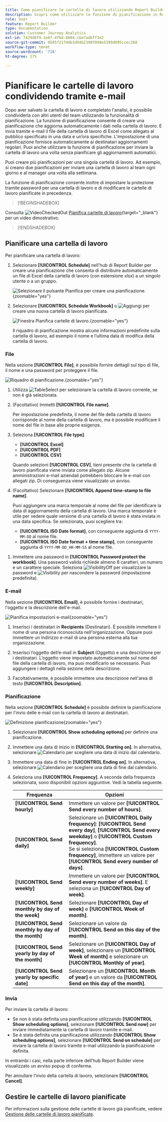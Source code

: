 ```yaml
---
title: Come pianificare le cartelle di lavoro utilizzando Report Builder in Customer Journey Analytics
description: Scopri come utilizzare la funzione di pianificazione in Report Builder
role: User
feature: Report Builder
type: Documentation
solution: Customer Journey Analytics
exl-id: 7429d8f9-1e8f-4fbd-8b04-cbe7adbff3e2
source-git-commit: 9505f21748b3d94b2398f898e5399d095ccec260
workflow-type: tm+mt
source-wordcount: '718'
ht-degree: 17%

---
```


# Pianificare le cartelle di lavoro condividendo tramite e-mail

Dopo aver salvato la cartella di lavoro e completato l&#39;analisi, è possibile condividerla con altri utenti del team utilizzando la funzionalità di pianificazione. La funzione di pianificazione consente di creare una pianificazione che aggiorna automaticamente i dati nella cartella di lavoro. E invia tramite e-mail il file della cartella di lavoro di Excel come allegato al pubblico specificato in una data e un’ora specifiche. L’impostazione di una pianificazione fornisce automaticamente ai destinatari aggiornamenti regolari. Puoi anche utilizzare la funzione di pianificazione per inviare la cartella di lavoro una volta senza pianificare gli aggiornamenti automatici.

Puoi creare più pianificazioni per una singola cartella di lavoro. Ad esempio, si creano due pianificazioni per inviare una cartella di lavoro al team ogni giorno e al manager una volta alla settimana.

La funzione di pianificazione consente inoltre di impostare la protezione tramite password per una cartella di lavoro e di modificare le cartelle di lavoro pianificate in precedenza.


>[!BEGINSHADEBOX]

Consulta ![VideoCheckedOut](/help/assets/icons/VideoCheckedOut.svg) [Pianifica cartelle di lavoro](https://video.tv.adobe.com/v/3413079/?quality=12&learn=on){target="_blank"} per un video dimostrativo.

>[!ENDSHADEBOX]


## Pianificare una cartella di lavoro

Per pianificare una cartella di lavoro:

1. Selezionare **[!UICONTROL Schedule]** nell&#39;hub di Report Builder per creare una pianificazione che consenta di distribuire automaticamente un file di Excel della cartella di lavoro (con estensione xlsx) a un singolo utente o a un gruppo.

   ![Selezionare il pulsante Pianifica per creare una pianificazione.](./assets/schedule.png){zoomable="yes"}

1. Selezionare **[!UICONTROL Schedule Workbook]** o ![Aggiungi](/help/assets/icons/Add.svg) per creare una nuova cartella di lavoro pianificata.

   ![Finestra Pianifica cartelle di lavoro.](./assets/schedule-workbook.png){zoomable="yes"}

   Il riquadro di pianificazione mostra alcune informazioni predefinite sulla cartella di lavoro, ad esempio il nome e l’ultima data di modifica della cartella di lavoro.

### File

Nella sezione **[!UICONTROL File]**, è possibile fornire dettagli sul tipo di file, il nome e una password per proteggere il file.

![Riquadro di pianificazione.](./assets/schedule-pane.png){zoomable="yes"}

1. Utilizza ![TableSelect](/help/assets/icons/TableSelect.svg) per selezionare la cartella di lavoro corrente, se non è già selezionata.

1. (Facoltativo) Immetti **[!UICONTROL File name]**.

   Per impostazione predefinita, il nome del file della cartella di lavoro corrisponde al nome della cartella di lavoro, ma è possibile modificare il nome del file in base alle proprie esigenze.

1. Seleziona **[!UICONTROL File type]**.

   * **[!UICONTROL Excel]**
   * **[!UICONTROL PDF]**
   * **[!UICONTROL CSV]**

   Quando selezioni **[!UICONTROL CSV]**, tieni presente che la cartella di lavoro pianificata viene inviata come allegato zip. Alcune amministrazioni e-mail aziendali potrebbero bloccare le e-mail con allegati zip. Di conseguenza viene visualizzato un avviso.

1. (Facoltativo) Selezionare **[!UICONTROL Append time-stamp to file name]**.

   Puoi aggiungere una marca temporale al nome del file per identificare la data di aggiornamento della cartella di lavoro. Una marca temporale è utile per vedere quale versione di una cartella di lavoro è stata inviata in una data specifica. Se selezionata, puoi scegliere tra:

   * **[!UICONTROL ISO Date format]**, con conseguente aggiunta di `YYYY-MM-DD` al nome file.
   * **[!UICONTROL ISO Date format + time stamp]**, con conseguente aggiunta di `YYYY-MM-DD_HH-MM-SS` al nome file.

<!-- Does no longer seem to be an option? 
1. (Optional) Select **.zip compression** to compress the file and set up password protection on the file.

    When you make this selection, you're prompted to enter a password to open the file. This is helpful if you have concerns about data security and you want to password protect the workbook. Protecting the file with a password requires you to select **.zip compression**. The password must be at least 8 characters and contain a number and a special character.

    ![Enter a password in the Password protect the workbook field.](./assets/zip-compression.png){zoomable="yes"}{width="55%"}
-->

1. Immettere una password in **[!UICONTROL Password protect the workbook]**. Una password valida richiede almeno 8 caratteri, un numero e un carattere speciale. Seleziona ![VisibilityOff](/help/assets/icons/VisibilityOff.svg) per visualizzare la password e ![Visibility](/help/assets/icons/Visibility.svg) per nascondere la password (impostazione predefinita).


### E-mail

Nella sezione **[!UICONTROL Email]**, è possibile fornire i destinatari, l&#39;oggetto e la descrizione dell&#39;e-mail.

![Pianifica impostazioni e-mail](assets/schedule-email.png){zoomable="yes"}

1. Inserisci i destinatari in **Recipients** (Destinatari). È possibile immettere il nome di una persona riconosciuta nell&#39;organizzazione. Oppure puoi immettere un indirizzo e-mail di una persona esterna alla tua organizzazione.

1. Inserisci l’oggetto dell’e-mail in **Subject** (Oggetto) e una descrizione per i destinatari. L’oggetto viene impostato automaticamente sul nome del file della cartella di lavoro, ma puoi modificarlo se necessario. Puoi aggiungere i dettagli nella sezione della descrizione.

1. Facoltativamente, è possibile immettere una descrizione nell&#39;area di testo **[!UICONTROL Description]**.


### Pianificazione

Nella sezione **[!UICONTROL Schedule]** è possibile definire la pianificazione per l&#39;invio delle e-mail con la cartella di lavoro ai destinatari.

![Definizione pianificazione](assets/schedule-enable.png){zoomable="yes"}

1. Selezionare **[!UICONTROL Show scheduling options]** per definire una pianificazione.

1. Immettere una data di inizio in **[!UICONTROL Starting on]**. In alternativa, selezionare ![Calendario](/help/assets/icons/Calendar.svg) per scegliere una data di inizio dal calendario.

1. Immettere una data di fine in **[!UICONTROL Ending on]**. In alternativa, selezionare ![Calendario](/help/assets/icons/Calendar.svg) per scegliere una data di fine dal calendario.

1. Seleziona una **[!UICONTROL Frequency]**. A seconda della frequenza selezionata, sono disponibili opzioni aggiuntive. Vedi la tabella seguente.

   | Frequenza | Opzioni |
   |---|---|
   | **[!UICONTROL Send hourly]** | Immettere un valore per **[!UICONTROL Send every number of hours]**. |
   | **[!UICONTROL Send daily]** | Selezionare un **[!UICONTROL Daily frequency]**: **[!UICONTROL Send every day]**, **[!UICONTROL Send every weekday]** o **[!UICONTROL Custom frequency]**.<br/>Se si seleziona **[!UICONTROL Custom frequency]**, immettere un valore per **[!UICONTROL Send every number of days]**. |
   | **[!UICONTROL Send weekly]** | Immettere un valore per **[!UICONTROL Send every number of weeks]**. E seleziona un **[!UICONTROL Day of week]**. |
   | **[!UICONTROL Send monthly by day of the week]** | Selezionare **[!UICONTROL Day of week]** e **[!UICONTROL Week of month]**. |
   | **[!UICONTROL Send monthly by day of the month]** | Selezionare un valore da **[!UICONTROL Send on this day of the month]**. |
   | **[!UICONTROL Send yearly by day of the month]** | Selezionare un **[!UICONTROL Day of week]**, selezionare un **[!UICONTROL Week of month]** e selezionare un **[!UICONTROL Monthly of year]**. |
   | **[!UICONTROL Send yearly by specific date]** | Selezionare un **[!UICONTROL Month of year]** e un valore da **[!UICONTROL Send on this day of the month]**. |

### Invia

Per inviare la cartella di lavoro:

* Se non è stata definita una pianificazione utilizzando **[!UICONTROL Show scheduling options]**, selezionare **[!UICONTROL Send now]** per inviare immediatamente la cartella di lavoro tramite e-mail.
* Se è stata definita una pianificazione utilizzando **[!UICONTROL Show scheduling options]**, selezionare **[!UICONTROL Send on schedule]** per inviare la cartella di lavoro tramite e-mail utilizzando la pianificazione definita.

In entrambi i casi, nella parte inferiore dell’hub Report Builder viene visualizzato un avviso popup di conferma.

Per annullare l&#39;invio della cartella di lavoro, selezionare **[!UICONTROL Cancel]**.

## Gestire le cartelle di lavoro pianificate

Per informazioni sulla gestione delle cartelle di lavoro già pianificate, vedere [Gestione delle cartelle di lavoro pianificate](/help/report-builder/manage-schedules-reportbuilder.md).

